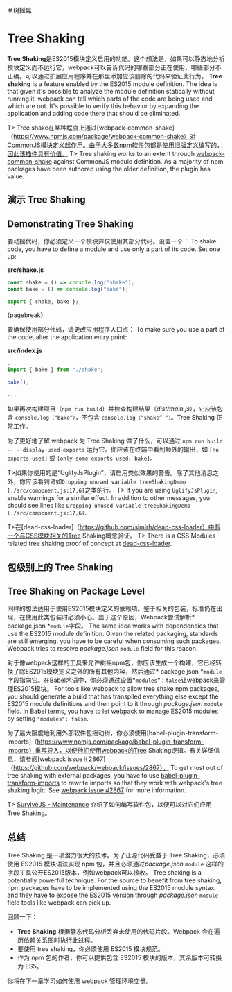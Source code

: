 ＃树摇晃
# Tree Shaking

**Tree Shaking**是ES2015模块定义启用的功能。这个想法是，如果可以静态地分析模块定义而不运行它，webpack可以告诉代码的哪些部分正在使用，哪些部分不正确。可以通过扩展应用程序并在那里添加应该删除的代码来验证此行为。
**Tree shaking** is a feature enabled by the ES2015 module definition. The idea is that given it's possible to analyze the module definition statically without running it, webpack can tell which parts of the code are being used and which are not. It's possible to verify this behavior by expanding the application and adding code there that should be eliminated.

T> Tree shake在某种程度上通过[webpack-common-shake]（https://www.npmjs.com/package/webpack-common-shake）对CommonJS模块定义起作用。由于大多数npm软件包都是使用旧版定义编写的，因此该插件具有价值。
T> Tree shaking works to an extent through [webpack-common-shake](https://www.npmjs.com/package/webpack-common-shake) against CommonJS module definition. As a majority of npm packages have been authored using the older definition, the plugin has value.

## 演示 Tree Shaking
## Demonstrating Tree Shaking

要动摇代码，你必须定义一个模块并仅使用其部分代码。设置一个：
To shake code, you have to define a module and use only a part of its code. Set one up:

**src/shake.js**

```javascript
const shake = () => console.log("shake");
const bake = () => console.log("bake");

export { shake, bake };
```

{pagebreak}

要确保使用部分代码，请更改应用程序入口点：
To make sure you use a part of the code, alter the application entry point:

**src/index.js**

```javascript
...
import { bake } from "./shake";

bake();

...
```

如果再次构建项目（`npm run build`）并检查构建结果（*dist/main.js*），它应该包含 `console.log（“bake”）`，不包含 `console.log（“shake” “）`。Tree Shaking 正常工作。

为了更好地了解 webpack 为 Tree Shaking 做了什么，可以通过 `npm run build -- --display-used-exports` 运行它。你应该在终端中看到额外的输出，如 `[no exports used]` 或 `[only some exports used: bake]`。

T>如果你使用的是“UglifyJsPlugin”，请启用类似效果的警告。除了其他消息之外，你应该看到诸如`Dropping unused variable treeShakingDemo [./src/component.js:17,6]`之类的行。
T> If you are using `UglifyJsPlugin`, enable warnings for a similar effect. In addition to other messages, you should see lines like `Dropping unused variable treeShakingDemo [./src/component.js:17,6]`.

T>在[dead-css-loader]（https://github.com/simlrh/dead-css-loader）中有一个与CSS模块相关的Tree Shaking概念验证。
T> There is a CSS Modules related tree shaking proof of concept at [dead-css-loader](https://github.com/simlrh/dead-css-loader).

## 包级别上的 Tree Shaking
## Tree Shaking on Package Level

同样的想法适用于使用ES2015模块定义的依赖项。鉴于相关的包装，标准仍在出现，在使用此类包装时必须小心。出于这个原因，Webpack尝试解析* package.json *`module`字段。
The same idea works with dependencies that use the ES2015 module definition. Given the related packaging, standards are still emerging, you have to be careful when consuming such packages. Webpack tries to resolve *package.json* `module` field for this reason.

对于像webpack这样的工具来允许树摇npm包，你应该生成一个构建，它已经转换了除ES2015模块定义之外的所有其他内容，然后通过* package.json *`module`字段指向它。在Babel术语中，你必须通过设置`“modules”：false`让webpack来管理ES2015模块。
For tools like webpack to allow tree shake npm packages, you should generate a build that has transpiled everything else except the ES2015 module definitions and then point to it through *package.json* `module` field. In Babel terms, you have to let webpack to manage ES2015 modules by setting `"modules": false`.

为了最大限度地利用外部软件包摇动树，你必须使用[babel-plugin-transform-imports]（https://www.npmjs.com/package/babel-plugin-transform-imports）重写导入，以便他们使用webpack的Tree Shaking逻辑。有关详细信息，请参阅[webpack issue＃2867]（https://github.com/webpack/webpack/issues/2867）。
To get most out of tree shaking with external packages, you have to use [babel-plugin-transform-imports](https://www.npmjs.com/package/babel-plugin-transform-imports) to rewrite imports so that they work with webpack's tree shaking logic. See [webpack issue #2867](https://github.com/webpack/webpack/issues/2867) for more information.

T> [SurviveJS - Maintenance](https://survivejs.com/maintenance/packaging/building/) 介绍了如何编写软件包，以便可以对它们应用 Tree Shaking。

## 总结

Tree Shaking 是一项潜力很大的技术。为了让源代码受益于 Tree Shaking，必须使用 ES2015 模块语法实现 npm 包，并且必须通过*package.json* `module` 这样的字段工具公开ES2015版本，例如webpack可以接收。
Tree shaking is a potentially powerful technique. For the source to benefit from tree shaking, npm packages have to be implemented using the ES2015 module syntax, and they have to expose the ES2015 version through *package.json* `module` field tools like webpack can pick up.

回顾一下：

* **Tree Shaking** 根据静态代码分析丢弃未使用的代码片段。Webpack 会在遍历依赖关系图时执行此过程。
* 要使用 tree shaking，你必须使用 ES2015 模块规范。
* 作为 npm 包的作者，你可以提供包含 ES2015 模块的版本，其余版本可转换为 ES5。

你将在下一章学习如何使用 webpack 管理环境变量。

